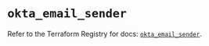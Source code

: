 # `okta_email_sender`

Refer to the Terraform Registry for docs: [`okta_email_sender`](https://registry.terraform.io/providers/okta/okta/4.9.1/docs/resources/email_sender).

